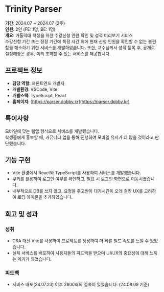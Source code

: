 # Trinity Parser

**기간**: 2024.07 ~ 2024.07 (2주)  
**인원**: 2인 (FE: 1명, BE: 1명)  
**개요**: 가톨릭대 학생을 위한 수강신청 인원 확인 및 성적 미리보기 서비스  
수강신청 기간 또는 정정 기간에 특정 시간 외에 현재 신청 인원을 확인할 수 없는 불편함을 해소하기 위한 서비스를 개발하였습니다. 또한, 교수님께서 성적 등록 후, 공개로 설정해놓은 경우, 미리 조회할 수 있는 서비스를 제공합니다.

## 프로젝트 정보

- **담당 역할**: 프론트엔드 개발자
- **개발환경**: VSCode, Vite
- **개발스택**: TypeScript, React
- **홈페이지**: [https://parser.dobby.kr](https://parser.dobby.kr)

## 특이사항

모바일에 맞는 웹앱 형식으로 서비스를 개발했습니다.  
학생들에게 홍보할 때, 커뮤니티 앱을 통해 진행하여 모바일 유저가 더 많을 것이라고 판단했습니다.

## 기능 구현

- Vite 환경에서 React와 TypeScript를 사용하여 서비스를 개발했습니다.
- 쿠키를 활용하여 로그인 여부를 확인하고, 필요 시 로그인 화면으로 이동시켰습니다.
- 내부적으로 DB를 쓰지 않고, 요청을 주고받아 대기시간이 오래 걸려 UX를 고려하여 로딩 아이콘을 추가하였습니다.

## 회고 및 성과

### 성취

- CRA 대신 Vite를 사용하여 프로젝트를 생성하여 더 빠른 빌드 속도를 느낄 수 있었습니다.
- 실제 서비스를 배포하여 사용자들의 피드백을 받으며 UI/UX의 중요성에 대해 느끼는 계기가 되었습니다.

### 피드백

- 서비스 배포(24.07.23) 이후 2800회의 접속이 있었습니다. (24.08.09 기준)

